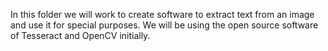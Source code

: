 In this folder we will work to create software to extract text from an image and use it for special purposes. We will be using the open source software of Tesseract and OpenCV initially. 
